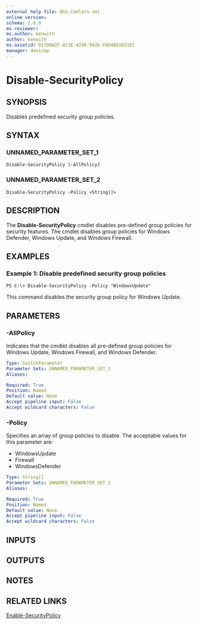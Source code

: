 ```yaml
---
external help file: WSS_Cmdlets.xml
online version: 
schema: 2.0.0
ms.reviewer:
ms.author: kenwith
author: kenwith
ms.assetid: D17D0A2F-8C3E-4298-9926-F6D4B65ED1D1
manager: dansimp
---
```


# Disable-SecurityPolicy

## SYNOPSIS
Disables predefined security group policies.

## SYNTAX

### UNNAMED_PARAMETER_SET_1
```
Disable-SecurityPolicy [-AllPolicy]
```

### UNNAMED_PARAMETER_SET_2
```
Disable-SecurityPolicy -Policy <String[]>
```

## DESCRIPTION
The **Disable-SecurityPolicy** cmdlet disables pre-defined group policies for security features.
The cmdlet disables group policies for Windows Defender, Windows Update, and Windows Firewall.

## EXAMPLES

### Example 1: Disable predefined security group policies
```
PS C:\> Disable-SecurityPolicy -Policy "WindowsUpdate"
```

This command disables the security group policy for Windows Update.

## PARAMETERS

### -AllPolicy
Indicates that the cmdlet disables all pre-defined group policies for Windows Update, Windows Firewall, and Windows Defender.

```yaml
Type: SwitchParameter
Parameter Sets: UNNAMED_PARAMETER_SET_1
Aliases: 

Required: True
Position: Named
Default value: None
Accept pipeline input: False
Accept wildcard characters: False
```

### -Policy
Specifies an array of group policies to disable.
The acceptable values for this parameter are:

- WindowsUpdate
- Firewall
- WindowsDefender

```yaml
Type: String[]
Parameter Sets: UNNAMED_PARAMETER_SET_2
Aliases: 

Required: True
Position: Named
Default value: None
Accept pipeline input: False
Accept wildcard characters: False
```

## INPUTS

## OUTPUTS

## NOTES

## RELATED LINKS

[Enable-SecurityPolicy](./Enable-SecurityPolicy.md)
